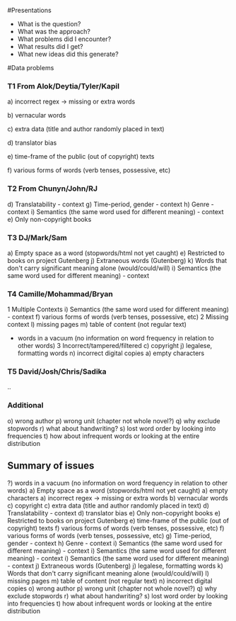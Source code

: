#Presentations

* What is the question?
* What was the approach?
* What problems did I encounter?
* What results did I get?
* What new ideas did this generate?


#Data problems
### T1 From Alok/Deytia/Tyler/Kapil

a) incorrect regex -> missing or extra words

b) vernacular words

c) extra data (title and author randomly placed in text)

d) translator bias

e) time-frame of the public (out of copyright) texts

f) various forms of words (verb tenses, possessive, etc)

### T2 From Chunyn/John/RJ

d) Translatability - context
g) Time-period, gender - context
h) Genre - context
i) Semantics (the same word used for different meaning) - context
e) Only non-copyright books

### T3 DJ/Mark/Sam

a) Empty space as a word (stopwords/html not yet caught)
e) Restricted to books on project Gutenberg
j) Extraneous words (Gutenberg)
k) Words that don't carry significant meaning alone
  (would/could/will)
i) Semantics (the same word used for different meaning) - context

### T4 Camille/Mohammad/Bryan
1 Multiple Contexts
i) Semantics (the same word used for different meaning) - context
f) various forms of words (verb tenses, possessive, etc)
2 Missing context
l) missing pages
m) table of content (not regular text)
- words in a vacuum (no information on word frequency in relation to
  other words)
3 Incorrect/tampered/filtered
c) copyright
j) legalese, formatting words
n) incorrect digital copies
a) empty characters

### T5 David/Josh/Chris/Sadika
..

### Additional
o) wrong author
p) wrong unit (chapter not whole novel?)
q) why exclude stopwords
r) what about handwriting?
s) lost word order by looking into frequencies
t) how about infrequent words or looking at the entire distribution

## Summary of issues
?) words in a vacuum (no information on word frequency in relation to other words)
a) Empty space as a word (stopwords/html not yet caught)
a) empty characters
a) incorrect regex -> missing or extra words
b) vernacular words
c) copyright
c) extra data (title and author randomly placed in text)
d) Translatability - context
d) translator bias
e) Only non-copyright books
e) Restricted to books on project Gutenberg
e) time-frame of the public (out of copyright) texts
f) various forms of words (verb tenses, possessive, etc)
f) various forms of words (verb tenses, possessive, etc)
g) Time-period, gender - context
h) Genre - context
i) Semantics (the same word used for different meaning) - context
i) Semantics (the same word used for different meaning) - context
i) Semantics (the same word used for different meaning) - context
j) Extraneous words (Gutenberg)
j) legalese, formatting words
k) Words that don't carry significant meaning alone (would/could/will)
l) missing pages
m) table of content (not regular text)
n) incorrect digital copies
o) wrong author
p) wrong unit (chapter not whole novel?)
q) why exclude stopwords
r) what about handwriting?
s) lost word order by looking into frequencies
t) how about infrequent words or looking at the entire distribution
